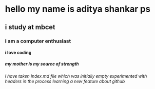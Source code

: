 # hello my name is aditya shankar ps
## i study at mbcet
### i am a computer enthusiast
#### i love coding
##### my mother is my source of strength
###### i have taken index.md file which was initially empty experimented with headers in the process learning a new feature about github

